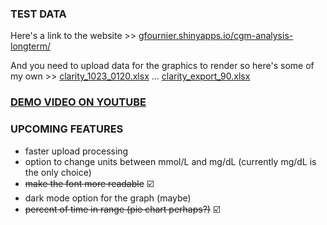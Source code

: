 ### TEST DATA
  Here's a link to the website >>  [gfournier.shinyapps.io/cgm-analysis-longterm/](gfournier.shinyapps.io/cgm-analysis-longterm/) 
  
  And you need to upload data for the graphics to render so here's some of my own >> 
  [clarity_1023_0120.xlsx](https://github.com/user-attachments/files/17535653/clarity_1023_0120.xlsx) ...
  [clarity_export_90.xlsx](https://github.com/user-attachments/files/17535655/clarity_export_90.xlsx)
  

### [DEMO VIDEO ON YOUTUBE](https://youtu.be/vgO8JMuLfws)



### UPCOMING FEATURES
  - faster upload processing
  - option to change units between mmol/L and mg/dL (currently mg/dL is the only choice)
  - <s>make the font more readable</s> ☑️
  - dark mode option for the graph (maybe)
  - <s>percent of time in range (pie chart perhaps?)</s> ☑️
